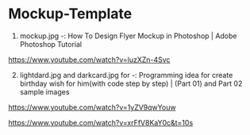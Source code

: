 # Mockup-Template
1) mockup.jpg   -: How To Design Flyer Mockup in Photoshop | Adobe Photoshop Tutorial

https://www.youtube.com/watch?v=luzXZn-4Svc

2) lightdard.jpg and darkcard.jpg for   -: Programming idea for create birthday wish for him(with code step by step)  |  (Part 01) and Part 02 sample images

https://www.youtube.com/watch?v=1yZV9qwYouw

https://www.youtube.com/watch?v=xrFfV8KaY0c&t=10s
